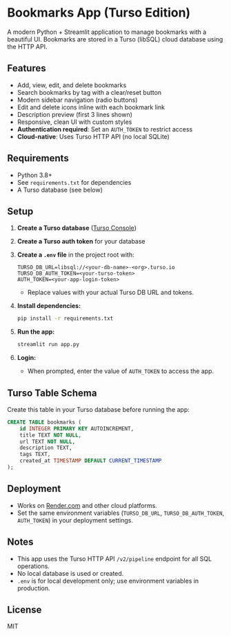# Bookmarks App (Turso Edition)

A modern Python + Streamlit application to manage bookmarks with a beautiful UI. Bookmarks are stored in a Turso (libSQL) cloud database using the HTTP API.

## Features
- Add, view, edit, and delete bookmarks
- Search bookmarks by tag with a clear/reset button
- Modern sidebar navigation (radio buttons)
- Edit and delete icons inline with each bookmark link
- Description preview (first 3 lines shown)
- Responsive, clean UI with custom styles
- **Authentication required**: Set an `AUTH_TOKEN` to restrict access
- **Cloud-native**: Uses Turso HTTP API (no local SQLite)

## Requirements
- Python 3.8+
- See `requirements.txt` for dependencies
- A Turso database (see below)

## Setup
1. **Create a Turso database** ([Turso Console](https://console.turso.tech/))
2. **Create a Turso auth token** for your database
3. **Create a `.env` file** in the project root with:
   ```env
   TURSO_DB_URL=libsql://<your-db-name>-<org>.turso.io
   TURSO_DB_AUTH_TOKEN=<your-turso-token>
   AUTH_TOKEN=<your-app-login-token>
   ```
   - Replace values with your actual Turso DB URL and tokens.

4. **Install dependencies:**
   ```bash
   pip install -r requirements.txt
   ```

5. **Run the app:**
   ```bash
   streamlit run app.py
   ```

6. **Login:**
   - When prompted, enter the value of `AUTH_TOKEN` to access the app.

## Turso Table Schema
Create this table in your Turso database before running the app:
```sql
CREATE TABLE bookmarks (
    id INTEGER PRIMARY KEY AUTOINCREMENT,
    title TEXT NOT NULL,
    url TEXT NOT NULL,
    description TEXT,
    tags TEXT,
    created_at TIMESTAMP DEFAULT CURRENT_TIMESTAMP
);
```

## Deployment
- Works on [Render.com](https://render.com/) and other cloud platforms.
- Set the same environment variables (`TURSO_DB_URL`, `TURSO_DB_AUTH_TOKEN`, `AUTH_TOKEN`) in your deployment settings.

## Notes
- This app uses the Turso HTTP API `/v2/pipeline` endpoint for all SQL operations.
- No local database is used or created.
- `.env` is for local development only; use environment variables in production.

## License
MIT
